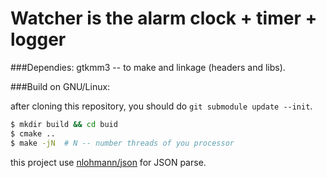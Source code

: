 # Watcher is the alarm clock + timer + logger

###Dependies:
gtkmm3 -- to make and linkage (headers and libs).

###Build
on GNU/Linux:

after cloning this repository, you should do `git submodule update --init`.

```bash
$ mkdir build && cd buid
$ cmake ..
$ make -jN  # N -- number threads of you processor
```

this project use [nlohmann/json](https://github.com/nlohmann/json/tree/eb7376bb131a4b19a5fc6aacfd046fd298cd0119) for JSON parse.